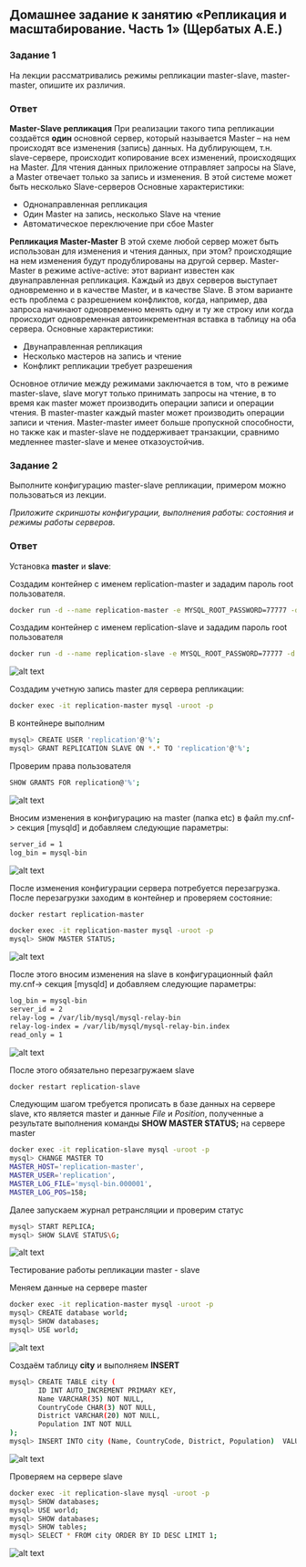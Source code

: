 
## Домашнее задание к занятию «Репликация и масштабирование. Часть 1» (Щербатых А.Е.)
### Задание 1
На лекции рассматривались режимы репликации master-slave, master-master, опишите их различия.
### Ответ
**Master-Slave репликация**
При реализации такого типа репликации создаётся **один** основной сервер, который называется Master – на нем происходят все изменения (запись) данных. На дублирующем, т.н. slave-сервере, происходит копирование всех изменений, происходящих на Master. Для чтения данных приложение отправляет запросы на Slave, а Master отвечает только за запись и изменения. В этой системе может быть несколько Slave-серверов
Основные характеристики:
- Однонаправленная репликация
- Один Master на запись, несколько Slave на чтение
- Автоматическое переключение при сбое Master

**Репликация Master-Master**
В этой схеме любой сервер может быть использован для изменения и чтения данных, при этом? происходящие на нем изменения будут продублированы на другой сервер. 
Master-Master в режиме active-active: этот вариант известен как двунаправленная репликация. Каждый из двух серверов выступает одновременно и в качестве Master, и в качестве Slave. В этом варианте есть проблема с разрешением конфликтов, когда, например, два запроса начинают одновременно менять одну и ту же строку или когда происходит одновременная автоинкрементная вставка в таблицу на оба сервера.
Основные характеристики:
- Двунаправленная репликация
- Несколько мастеров на запись и чтение
- Конфликт репликации требует разрешения

Основное отличие между режимами заключается в том, что в режиме master-slave, slave могут только принимать запросы на чтение, в то время как master может производить операции записи и операции чтения. В master-master каждый master может производить операции записи и чтения. Master-master имеет больше пропускной способности, но также как и master-slave не поддерживает транзакции, сравнимо медленнее master-slave и менее отказоустойчив.

### Задание 2
Выполните конфигурацию master-slave репликации, примером можно пользоваться из лекции.

*Приложите скриншоты конфигурации, выполнения работы: состояния и режимы работы серверов.*

### Ответ
Установка **master** и **slave**:

Создадим контейнер с именем replication-master и зададим пароль root пользователя.

``` bash
docker run -d --name replication-master -e MYSQL_ROOT_PASSWORD=77777 -d mysql:8.3
```
Создадим контейнер с именем replication-slave и зададим пароль root пользователя

``` bash
docker run -d --name replication-slave -e MYSQL_ROOT_PASSWORD=77777 -d mysql:8.3
```
![alt text](Pictures/Pic1.jpg)

Создадим учетную запись master для сервера репликации:
``` bash
docker exec -it replication-master mysql -uroot -p
```

В контейнере выполним

``` bash
mysql> CREATE USER 'replication'@'%';
mysql> GRANT REPLICATION SLAVE ON *.* TO 'replication'@'%';
```

Проверим права пользователя
``` bash
SHOW GRANTS FOR replication@'%';
```

![alt text](Pictures/Pic2.jpg)

Вносим изменения в конфигурацию на master (папка etc) в файл my.cnf-> секция [mysqld] и добавляем следующие параметры:

``` bash
server_id = 1
log_bin = mysql-bin
```
![alt text](Pictures/Pic6.jpg)

После изменения конфигурации сервера потребуется перезагрузка. После перезагрузки заходим в контейнер и проверяем состояние:

``` bash
docker restart replication-master

docker exec -it replication-master mysql -uroot -p
mysql> SHOW MASTER STATUS;
```
![alt text](Pictures/Pic3.jpg)

После этого вносим изменения на slave  в конфигурационный файл my.cnf-> секция [mysqld] и добавляем следующие параметры:

``` bash
log_bin = mysql-bin
server_id = 2
relay-log = /var/lib/mysql/mysql-relay-bin
relay-log-index = /var/lib/mysql/mysql-relay-bin.index
read_only = 1
```
![alt text](Pictures/Pic5.jpg)

После этого обязательно перезагружаем slave
``` bash
docker restart replication-slave
```

Следующим шагом требуется прописать в базе данных на сервере slave, кто является master и данные *File* и *Position*, полученные а результате выполнения команды **SHOW MASTER STATUS;** на сервере master
``` bash
docker exec -it replication-slave mysql -uroot -p
mysql> CHANGE MASTER TO
MASTER_HOST='replication-master',
MASTER_USER='replication',
MASTER_LOG_FILE='mysql-bin.000001',
MASTER_LOG_POS=158;
```

Далее запускаем журнал ретрансляции и проверим статус
``` bash
mysql> START REPLICA;
mysql> SHOW SLAVE STATUS\G;
```

![alt text](Pictures/Pic4.jpg)

Тестирование работы репликации master - slave

Меняем данные на  сервере master

``` bash
docker exec -it replication-master mysql -uroot -p
mysql> CREATE database world;
mysql> SHOW databases;
mysql> USE world;
```
![alt text](Pictures/Pic7.jpg)

Создаём таблицу **city** и выполняем **INSERT**
``` bash
mysql> CREATE TABLE city (
       ID INT AUTO_INCREMENT PRIMARY KEY,
       Name VARCHAR(35) NOT NULL,
       CountryCode CHAR(3) NOT NULL,
       District VARCHAR(20) NOT NULL,
       Population INT NOT NULL
);
mysql> INSERT INTO city (Name, CountryCode, District, Population)  VALUES ('Test-12-6-HW', 'VLG', 'Moscow', 135000);
```

![alt text](Pictures/Pic8.jpg)

Проверяем на сервере slave

``` bash
docker exec -it replication-slave mysql -uroot -p
mysql> SHOW databases;
mysql> USE world;
mysql> SHOW databases;
mysql> SHOW tables;
mysql> SELECT * FROM city ORDER BY ID DESC LIMIT 1;
```
![alt text](Pictures/Pic10.jpg)

